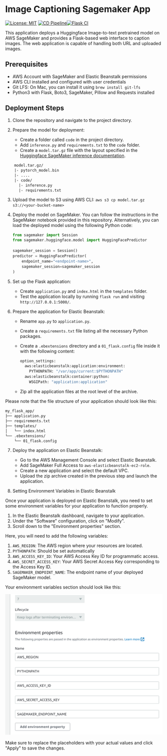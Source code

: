 # Image Captioning Sagemaker App 
[![License: MIT](https://img.shields.io/badge/License-MIT-yellow.svg)](https://opensource.org/licenses/MIT) [![CD Pipeline](https://github.com/Yurui-Feng/Image-Captioning-Sagemaker/actions/workflows/deploy.yml/badge.svg)](https://github.com/Yurui-Feng/Image-Captioning-Sagemaker/actions/workflows/deploy.yml)[![Flask CI](https://github.com/Yurui-Feng/Image-Captioning-Sagemaker/actions/workflows/ci.yml/badge.svg)](https://github.com/Yurui-Feng/Image-Captioning-Sagemaker/actions/workflows/ci.yml)

This application deploys a Huggingface Image-to-text pretrained model on AWS SageMaker and provides a Flask-based web interface to caption images. The web application is capable of handling both URL and uploaded images.

## Prerequisites
- AWS Account with SageMaker and Elastic Beanstalk permissions
- AWS CLI installed and configured with user credentials
- Git LFS: On Mac, you can install it using `brew install git-lfs`
- Python3 with Flask, Boto3, SageMaker, Pillow and Requests installed

## Deployment Steps
1. Clone the repository and navigate to the project directory.

2. Prepare the model for deployment:
    - Create a folder called `code` in the project directory.
    - Add `inference.py` and `requirements.txt` to the `code` folder.
    - Create a `model.tar.gz` file with the layout specified in the [Huggingface SageMaker inference documentation](https://huggingface.co/docs/sagemaker/inference#user-defined-code-and-modules).
```
    model.tar.gz/
    |- pytorch_model.bin
    |- ....
    |- code/
      |- inference.py
      |- requirements.txt 
```

3. Upload the model to S3 using AWS CLI: `aws s3 cp model.tar.gz s3://<your-bucket-name>`

4. Deploy the model on SageMaker. You can follow the instructions in the SageMaker notebook provided in this repository. Alternatively, you can load the deployed model using the following Python code:

    ```python
    from sagemaker import Session
    from sagemaker.huggingface.model import HuggingFacePredictor
    
    sagemaker_session = Session()
    predictor = HuggingFacePredictor(
        endpoint_name="<endpoint-name>",
        sagemaker_session=sagemaker_session
    )
    ```

5. Set up the Flask application:
    - Create `application.py` and `index.html` in the `templates` folder.
    - Test the application locally by running `flask run` and visiting `http://127.0.0.1:5000/`.

6. Prepare the application for Elastic Beanstalk:
    - Rename `app.py` to `application.py`.
    - Create a `requirements.txt` file listing all the necessary Python packages.
    - Create a `.ebextensions` directory and a `01_flask.config` file inside it with the following content:

        ```python
        option_settings:
          aws:elasticbeanstalk:application:environment:
            PYTHONPATH: "/var/app/current:$PYTHONPATH"
          aws:elasticbeanstalk:container:python:
            WSGIPath: "application:application"
        ```

    - Zip all the application files at the root level of the archive.

Please note that the file structure of your application should look like this:

```
my_flask_app/
├── application.py
├── requirements.txt
├── templates/
│   └── index.html
└── .ebextensions/
    └── 01_flask.config
```

7. Deploy the application on Elastic Beanstalk:
    - Go to the AWS Management Console and select Elastic Beanstalk.
    - Add SageMaker Full Access to `aws-elasticbeanstalk-ec2-role`.
    - Create a new application and select the default VPC.
    - Upload the zip archive created in the previous step and launch the application.
  
8. Setting Environment Variables in Elastic Beanstalk

Once your application is deployed on Elastic Beanstalk, you need to set some environment variables for your application to function properly. 

1. In the Elastic Beanstalk dashboard, navigate to your application.
2. Under the "Software" configuration, click on "Modify".
3. Scroll down to the "Environment properties" section. 

Here, you will need to add the following variables:

1. `AWS_REGION`: The AWS region where your resources are located.
2. `PYTHONPATH`: Should be set automatically
3. `AWS_ACCESS_KEY_ID`: Your AWS Access Key ID for programmatic access.
4. `AWS_SECRET_ACCESS_KEY`: Your AWS Secret Access Key corresponding to the Access Key ID.
5. `SAGEMAKER_ENDPOINT_NAME`: The endpoint name of your deployed SageMaker model.

Your environment variables section should look like this:

![Environment Variables](imgs/envs.png)

Make sure to replace the placeholders with your actual values and click "Apply" to save the changes. 

